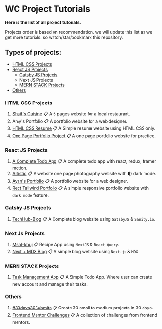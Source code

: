 # WC Project Tutorials

**Here is the list of all project tutorials.**

Projects order is based on recommendation.
we will update this list as we get more tutorials.
so watch/star/bookmark this repository.

## Types of projects:

- [HTML CSS Projects](#html-css-projects)
- [React JS Projects](#react-js-projects)
  - [Gatsby JS Projects](#gatsby-js-projects)
  - [Next JS Projects](#next-js-projects)
  - [MERN STACK Projects](#mern-stack-projects)
- [Others](#others)

### HTML CSS Projects

1. [Shaif's Cuisine](https://github.com/ShaifArfan/shaif-s-cuisine)
   📋 A 5 pages website for a local restaurant.
1. [Amy's Portfolio](https://github.com/ShaifArfan/AMYs-Portfolio)
   📋 A portfolio website for a web designer.
1. [HTML CSS Resume](https://github.com/ShaifArfan/html-css-resume)
   📋 A Simple resume website using HTML CSS only.
1. [One Page Portfolio Project](https://github.com/WebCifar/one-page-website-html-css-project-for-practice)
   📋 A one page portfolio website for practice.

### React JS Projects

1. [A Complete Todo App](https://github.com/ShaifArfan/react-todo-app)
   📋 A complete todo app with react, redux, framer motion.
1. [Artistic](https://github.com/ShaifArfan/artistic)
   📋 A website one page photography website with 🌓 dark mode.
1. [Ayan's Portfolio](https://github.com/ShaifArfan/AYANs-portfolio)
   📋 A portfolio website for a web designer.
1. [Rect Tailwind Portfolio](https://github.com/ShaifArfan/react-tailwind-portfolio)
   📋 A simple responsive portfolio website with `dark mode` feature.

### Gatsby JS Projects

1. [TechHub-Blog](https://github.com/ShaifArfan/techHub-blog)
   📋 A Complete blog website using `GatsbyJS` & `Sanity.io`.

### Next Js Projects

1. [Meal-khuj](https://github.com/ShaifArfan/meal-khuj)
   📋 Recipe App using `NextJS` & `React Query`.
1. [Next + MDX Blog](https://github.com/ShaifArfan/next-mdx-simple-blog)
   📋 A simple blog website using `Next.js` & `MDX`

### MERN STACK Projects

1. [Task Management App](https://github.com/ShaifArfan/task-management-tool-tut/tree/youtube-tutorial)
   📋 A Simple Todo App. Where user can create new account and manage their tasks.

### Others

1. [#30days30Submits](https://github.com/ShaifArfan/30days30submits)
   📋 Create 30 small to medium projects in 30 days.
1. [Frontend Mentor Challenges](https://github.com/WebCifar/frontend-mentor-challenge)
   📋 A collection of challenges from frontend mentors.

